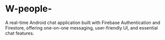 # W-people-
A real-time Android chat application built with Firebase Authentication and Firestore, offering one-on-one messaging, user-friendly UI, and essential chat features.
